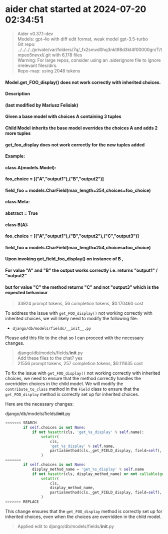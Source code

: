 
# aider chat started at 2024-07-20 02:34:51

> Aider v0.37.1-dev  
> Models: gpt-4o with diff edit format, weak model gpt-3.5-turbo  
> Git repo: ../../../../private/var/folders/7q/_fx2smvd0hq3nkt98d3kt4f00000gn/T/tmpeo5nevxl/.git with 6,178 files  
> Warning: For large repos, consider using an .aiderignore file to ignore irrelevant files/dirs.  
> Repo-map: using 2048 tokens  

#### Model.get_FOO_display() does not work correctly with inherited choices.  
#### Description  
#### 	   
#### 		(last modified by Mariusz Felisiak)  
#### 	   
#### Given a base model with choices A containing 3 tuples  
#### Child Model inherits the base model overrides the choices A and adds 2 more tuples  
#### get_foo_display does not work correctly for the new tuples added  
#### Example:  
#### class A(models.Model):  
####  foo_choice = [("A","output1"),("B","output2")]  
####  field_foo = models.CharField(max_length=254,choices=foo_choice)  
####  class Meta:  
#### 	 abstract = True  
#### class B(A):  
####  foo_choice = [("A","output1"),("B","output2"),("C","output3")]  
####  field_foo = models.CharField(max_length=254,choices=foo_choice)  
#### Upon invoking get_field_foo_display() on instance of B ,   
#### For value "A" and "B" the output works correctly i.e. returns "output1" / "output2"  
#### but for value "C" the method returns "C" and not "output3" which is the expected behaviour  
> 33924 prompt tokens, 56 completion tokens, $0.170460 cost  

To address the issue with `get_FOO_display()` not working correctly with inherited choices, we will likely need to modify the following file:

- `django/db/models/fields/__init__.py`

Please add this file to the chat so I can proceed with the necessary changes.

> django/db/models/fields/__init__.py  
> Add these files to the chat? yes  
> 21556 prompt tokens, 257 completion tokens, $0.111635 cost  

To fix the issue with `get_FOO_display()` not working correctly with inherited choices, we need to ensure that the method correctly handles the overridden choices in the child model. We will modify the `contribute_to_class` method in the `Field` class to ensure that the `get_FOO_display` method is correctly set up for inherited choices.

Here are the necessary changes:

django/db/models/fields/__init__.py
```python
<<<<<<< SEARCH
        if self.choices is not None:
            if not hasattr(cls, 'get_%s_display' % self.name):
                setattr(
                    cls,
                    'get_%s_display' % self.name,
                    partialmethod(cls._get_FIELD_display, field=self),
                )
=======
        if self.choices is not None:
            display_method_name = 'get_%s_display' % self.name
            if not hasattr(cls, display_method_name) or not callable(getattr(cls, display_method_name)):
                setattr(
                    cls,
                    display_method_name,
                    partialmethod(cls._get_FIELD_display, field=self),
                )
>>>>>>> REPLACE
```

This change ensures that the `get_FOO_display` method is correctly set up for inherited choices, even when the choices are overridden in the child model.

> Applied edit to django/db/models/fields/__init__.py  
